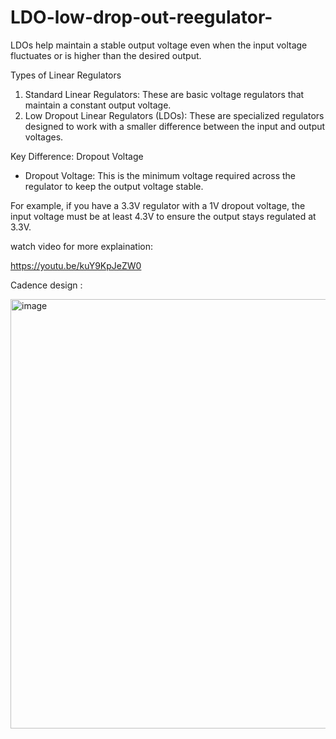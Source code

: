 # LDO-low-drop-out-reegulator-

LDOs help maintain a stable output voltage even when the input voltage fluctuates or is higher than the desired output.

Types of Linear Regulators

1. Standard Linear Regulators: These are basic voltage regulators that maintain a constant output voltage.
2. Low Dropout Linear Regulators (LDOs): These are specialized regulators designed to work with a smaller difference between the input and output voltages.

Key Difference: Dropout Voltage

* Dropout Voltage: This is the minimum voltage required across the regulator to keep the output voltage stable.

For example, if you have a 3.3V regulator with a 1V dropout voltage, the input voltage must be at least 4.3V to ensure the output stays regulated at 3.3V.

watch video for more explaination:

https://youtu.be/kuY9KpJeZW0

Cadence design :

<img width="1088" height="687" alt="image" src="https://github.com/user-attachments/assets/9c6644b5-0c19-401d-8828-17eb565554fc" />
